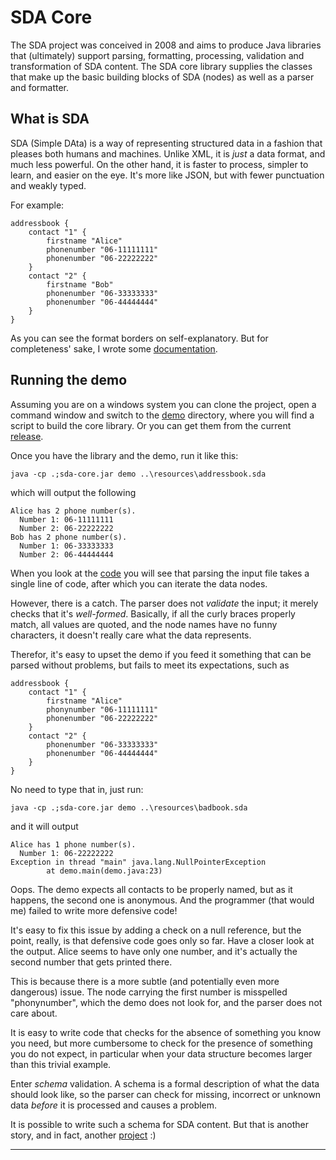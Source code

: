 # SDA Core

The SDA project was conceived in 2008 and aims to produce Java libraries 
that (ultimately) support parsing, formatting, processing, validation and 
transformation of SDA content. The SDA core library supplies the classes 
that make up the basic building blocks of SDA (nodes) as well as a parser 
and formatter.

## What is SDA

SDA (Simple DAta) is a way of representing structured data in a fashion that 
pleases both humans and machines. Unlike XML, it is *just* a data format, and 
much less powerful. On the other hand, it is faster to process, simpler to 
learn, and easier on the eye. It's more like JSON, but with fewer punctuation 
and weakly typed.

For example:

	addressbook {
		contact "1" {
			firstname "Alice"
			phonenumber "06-11111111"
			phonenumber "06-22222222"
		}
		contact "2" {
			firstname "Bob"
			phonenumber "06-33333333"
			phonenumber "06-44444444"
		}
	}

As you can see the format borders on self-explanatory. But for completeness' 
sake, I wrote some [documentation](docs/).

## Running the demo

Assuming you are on a windows system you can clone the project, open a 
command window and switch to the [demo](src/test/demo) directory, where you 
will find a script to build the core library. Or you can get them from the 
current [release](https://github.com/hclbaur/sda-core/releases/latest).
	
Once you have the library and the demo, run it like this:

	java -cp .;sda-core.jar demo ..\resources\addressbook.sda
	
which will output the following

	Alice has 2 phone number(s).
	  Number 1: 06-11111111
	  Number 2: 06-22222222
	Bob has 2 phone number(s).
	  Number 1: 06-33333333
	  Number 2: 06-44444444

When you look at the [code](src/test/java/demo.java) you will see that 
parsing the input file takes a single line of code, after which you can 
iterate the data nodes.

However, there is a catch. The parser does not *validate* the input; it 
merely checks that it's *well-formed*. Basically, if all the curly braces 
properly match, all values are quoted, and the node names have no funny 
characters, it doesn't really care what the data represents. 

Therefor, it's easy to upset the demo if you feed it something that can 
be parsed without problems, but fails to meet its expectations, such as

	addressbook {
		contact "1" {
			firstname "Alice"
			phonynumber "06-11111111"
			phonenumber "06-22222222"
		}
		contact "2" {
			phonenumber "06-33333333"
			phonenumber "06-44444444"
		}
	}

No need to type that in, just run:

	java -cp .;sda-core.jar demo ..\resources\badbook.sda
	
and it will output

	Alice has 1 phone number(s).
	  Number 1: 06-22222222
	Exception in thread "main" java.lang.NullPointerException
			at demo.main(demo.java:23)
	
Oops. The demo expects all contacts to be properly named, but as it happens, 
the second one is anonymous. And the programmer (that would me) failed to 
write more defensive code!

It's easy to fix this issue by adding a check on a null reference, but the 
point, really, is that defensive code goes only so far. Have a closer look 
at the output. Alice seems to have only one number, and it's actually the 
second number that gets printed there.

This is because there is a more subtle (and potentially even more dangerous) 
issue. The node carrying the first number is misspelled "phonynumber", which 
the demo does not look for, and the parser does not care about.   

It is easy to write code that checks for the absence of something you know 
you need, but more cumbersome to check for the presence of something you do 
not expect, in particular when your data structure becomes larger than this 
trivial example.

Enter *schema* validation. A schema is a formal description of what the data 
should look like, so the parser can check for missing, incorrect or unknown
data *before* it is processed and causes a problem.

It is possible to write such a schema for SDA content. But that is another 
story, and in fact, another [project](https://github.com/hclbaur/sds-core) :)

----